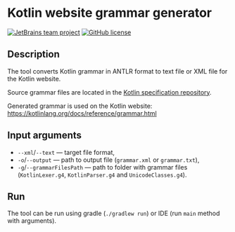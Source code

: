 # Kotlin website grammar generator

[![JetBrains team project](https://jb.gg/badges/team.svg)](https://github.com/JetBrains#jetbrains-on-github)
[![GitHub license](https://img.shields.io/badge/license-Apache%20License%202.0-blue.svg?style=flat)](https://www.apache.org/licenses/LICENSE-2.0)

## Description

The tool converts Kotlin grammar in ANTLR format to text file or XML file for the Kotlin website.

Source grammar files are located in the [Kotlin specification repository](https://github.com/Kotlin/kotlin-spec/tree/master/grammar/src/main/antlr).

Generated grammar is used on the Kotlin website: https://kotlinlang.org/docs/reference/grammar.html

## Input arguments

- `--xml`/`--text` — target file format,
- `-o`/`--output` — path to output file (`grammar.xml` or `grammar.txt`),
- `-g`/`--grammarFilesPath` — path to folder with grammar files (`KotlinLexer.g4`, `KotlinParser.g4` and `UnicodeClasses.g4`).

## Run

The tool can be run using gradle (`./gradlew run`) or IDE (run `main` method with arguments).
